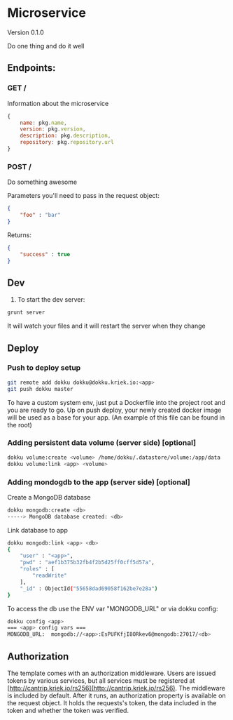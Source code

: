 Microservice
============

Version 0.1.0

Do one thing and do it well

## Endpoints:

### GET /
Information about the microservice

```js
{
	name: pkg.name,
	version: pkg.version,
	description: pkg.description,
	repository: pkg.repository.url 
}
```

### POST /
Do something awesome

Parameters you'll need to pass in the request object:

```json
{
	"foo" : "bar"
}
```

Returns:
```json
{
	"success" : true
}
```

## Dev

1. To start the dev server:
```sh
grunt server
```
It will watch your files and it will restart the server when they change

## Deploy

### Push to deploy setup
```sh
git remote add dokku dokku@dokku.kriek.io:<app>
git push dokku master
```
To have a custom system env, just put a Dockerfile into the project root and you are ready to go. Up on push deploy, your newly created docker image will be used as a base for your app. 
(An example of this file can be found in the root) 

### Adding persistent data volume (server side) [optional]
```sh
dokku volume:create <volume> /home/dokku/.datastore/volume:/app/data
dokku volume:link <app> <volume>
```

### Adding mondogdb to the app (server side) [optional]
Create a MongoDB database
```sh
dokku mongodb:create <db>
-----> MongoDB database created: <db>
```
Link database to app
```sh
dokku mongodb:link <app> <db>
{
	"user" : "<app>",
	"pwd" : "aef1b375b32fb4f2b5d25ff0cff5d57a",
	"roles" : [
		"readWrite"
	],
	"_id" : ObjectId("55658dad69058f162be7e28a")
}
```
To access the db use the ENV var "MONGODB_URL" or via dokku config:
```sh
dokku config <app>
=== <app> config vars ===
MONGODB_URL:  mongodb://<app>:EsPUFKfjI8ORkev6@mongodb:27017/<db>
```

## Authorization
The template comes with an authorization middleware. Users are issued tokens by various services, but all services must be registered at [http://cantrip.kriek.io/rs256](http://cantrip.kriek.io/rs256).
The middleware is included by default. After it runs, an authorization property is available on the request object. It holds the requests's token, the data included in the token and whether the token was verified.